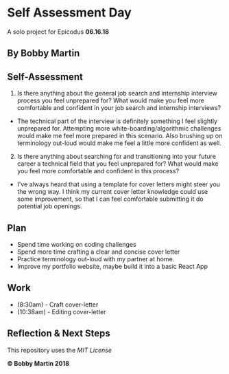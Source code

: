 # Self Assessment Day
A solo project for Epicodus **06.16.18**

## By Bobby Martin

## Self-Assessment
1. Is there anything about the general job search and internship interview process you feel unprepared for? What would make you feel more comfortable and confident in your job search and internship interviews?
  * The technical part of the interview is definitely something I feel slightly unprepared for. Attempting more white-boarding/algorithmic challenges would make me feel more prepared in this scenario. Also brushing up on terminology out-loud would make me feel a little more confident as well.


2. Is there anything about searching for and transitioning into your future career a technical field that you feel unprepared for? What would make you feel more comfortable and confident in this process?
  * I've always heard that using a template for cover letters might steer you the wrong way. I think my current cover letter knowledge could use some improvement, so that I can feel comfortable submitting it do potential job openings.

## Plan
  * Spend time working on coding challenges
  * Spend more time crafting a clear and concise cover letter
  * Practice terminology out-loud with my partner at home.
  * Improve my portfolio website, maybe build it into a basic React App

## Work
  * (8:30am) - Craft cover-letter
  * (10:38am) - Editing cover-letter

## Reflection & Next Steps

This repository uses the _MIT License_  

**&copy; Bobby Martin 2018**
